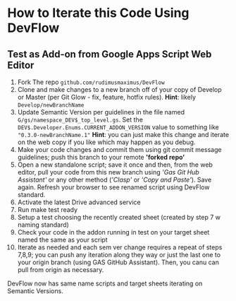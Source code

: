 # How to Iterate this Code Using DevFlow
## Test as Add-on from Google Apps Script Web Editor  
1. Fork The repo `github.com/rudimusmaximus/DevFlow`  
2. Clone and make changes to a new branch off of your copy of Develop or Master (per Git Glow - fix, feature, hotfix rules). **Hint**: likely `Develop/newBranchName`  
3. Update Semantic Version per guidelines in the file named `G/gs/namespace_DEV$_top_level.gs`. Set the `DEV$.Developer.Enums.CURRENT_ADDON_VERSION` value to something like `"0.3.0-newBranchName.1"` **Hint**: you can just make this change and iterate on the web copy if you like which may happen as you debug.  
4. Make your code changes and commit them using git commit message guidelines; push this branch to your remote **'forked repo'**
5. Open a new standalone script; save it once and then, from the web editor, pull your code from this new branch using *'Gas Git Hub Assistant'* or any other method (*'Clasp'* or *'Copy and Paste'*). Save again. Refresh your browser to see renamed script using DevFlow standard.  
6. Activate the latest Drive advanced service
7. Run make test ready
8. Setup a test choosing the recently created sheet (created by step 7 w naming standard)
9. Check your code in the addon running in test on your target sheet named the same as your script
10. Iterate as needed and each sem ver change requires a repeat of steps 7,8,9; you can push any iteration along they way or just the last one to your origin branch (using GAS GitHub Assistant). Then, you canu can pull from origin as necessary.

DevFlow now has same name scripts and target sheets iterating on Semantic Versions.
